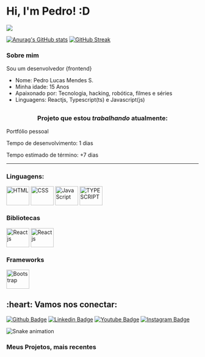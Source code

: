 # Hi, I'm Pedro! :D

![](https://komarev.com/ghpvc/?username=nironwp&color=blue&style=for-the-badge&label=VISITANTES)

[![Anurag's GitHub stats](https://github-readme-stats.vercel.app/api?username=nironwp&show_icons=true&theme=tokyonight)](https://github.com/anuraghazra/github-readme-stats)
[![GitHub Streak](https://github-readme-streak-stats.herokuapp.com/?user=nironwp&theme=tokyonight)](https://git.io/streak-stats)



### Sobre mim
Sou um desenvolvedor {frontend}
- Nome: Pedro Lucas Mendes S.
- Minha idade: 15 Anos
- Apaixonado por: Tecnologia, hacking, robótica, filmes e séries
- Linguagens: Reactjs, Typescript(ts) e Javascript(js)
##
<b><h3><p align="center">Projeto que estou *trabalhando* atualmente:</b></h3></p>
    <p>Portfólio pessoal</p>
    <p>Tempo de desenvolvimento: 1 dias</p>
    <p>Tempo estimado de término: +7 dias</p>
<hr>

### Linguagens:
<div display="flex">
  <img align="center" alt ="HTML" height="50" width="60" src="https://cdn.jsdelivr.net/gh/devicons/devicon/icons/html5/html5-original.svg" />
  <img align="center" alt ="CSS" height="50" width="60" src="https://cdn.jsdelivr.net/gh/devicons/devicon/icons/css3/css3-original.svg" />
  <img align="center" alt = "JavaScript" height="50" width="60" src="https://cdn.jsdelivr.net/gh/devicons/devicon/icons/javascript/javascript-original.svg" />
  <img align="center" alt ="TYPESCRIPT" height="50" width="60" src="https://cdn.jsdelivr.net/gh/devicons/devicon/icons/typescript/typescript-original.svg" />
</div>

### Bibliotecas
<div display="flex">
 <img align="center" alt ="Reactjs" height="50" width="60" src="https://cdn.jsdelivr.net/gh/devicons/devicon/icons/react/react-original-wordmark.svg" />
 <img align="center" alt ="Reactjs" height="50" width="60" src="https://cdn.jsdelivr.net/gh/devicons/devicon/icons/sass/sass-original.svg" />
</div>  

### Frameworks
<div display="flex">
 <img align="center" alt ="Bootstrap" height="50" width="60" src="https://cdn.jsdelivr.net/gh/devicons/devicon/icons/bootstrap/bootstrap-original.svg" />
</div>  
<h2 align="left">:heart: Vamos nos conectar:</h2>

[![Github Badge](https://img.shields.io/badge/-Github-000?style=flat-square&logo=Github&logoColor=white&link=https://github.com/fagnerpsantos)](https://github.com/nironwp)
[![Linkedin Badge](https://img.shields.io/badge/-LinkedIn-blue?style=flat-square&logo=Linkedin&logoColor=white&link=https://www.linkedin.com/in/pedro-lucas-mendes-souza-3171b6237/)](https://www.linkedin.com/in/pedro-lucas-mendes-souza-3171b6237/)
[![Youtube Badge](https://img.shields.io/badge/-YouTube-ff0000?style=flat-square&labelColor=ff0000&logo=youtube&logoColor=white&link=https://www.youtube.com/user/TreinaWeb)](https://www.youtube.com/channel/UCMmCFRIIBN4F1dOlLZMUFyg)
[![Instagram Badge](https://img.shields.io/badge/-@pedro-D7008A?style=flat-square&labelColor=D7008A&logo=Instagram&logoColor=white&link=https://www.instagram.com/pedrokkkkkkkjj)](https://www.instagram.com/pedrokkkkkkkjj)

![Snake animation](https://github.com/nironwp/rafaballerini/blob/output/github-contribution-grid-snake.svg)
 
### Meus Projetos, mais recentes
<ul>
    
</ul>
